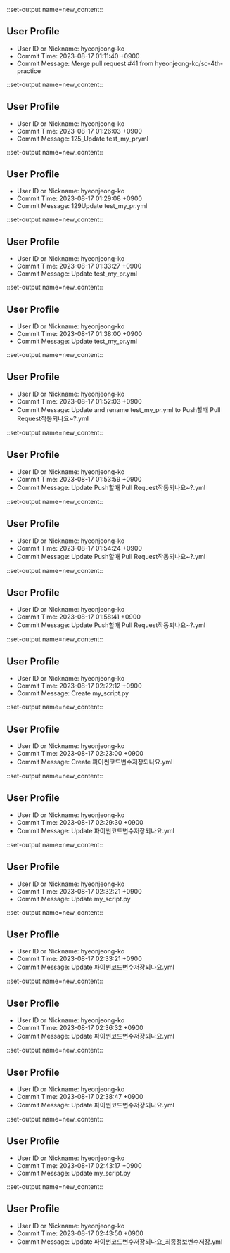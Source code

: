 

::set-output name=new_content::
## User Profile
- User ID or Nickname: hyeonjeong-ko
- Commit Time: 2023-08-17 01:11:40 +0900
- Commit Message: Merge pull request #41 from hyeonjeong-ko/sc-4th-practice



::set-output name=new_content::
## User Profile
- User ID or Nickname: hyeonjeong-ko
- Commit Time: 2023-08-17 01:26:03 +0900
- Commit Message: 125_Update test_my_pryml



::set-output name=new_content::
## User Profile
- User ID or Nickname: hyeonjeong-ko
- Commit Time: 2023-08-17 01:29:08 +0900
- Commit Message: 129Update test_my_pr.yml



::set-output name=new_content::
## User Profile
- User ID or Nickname: hyeonjeong-ko
- Commit Time: 2023-08-17 01:33:27 +0900
- Commit Message: Update test_my_pr.yml



::set-output name=new_content::
## User Profile
- User ID or Nickname: hyeonjeong-ko
- Commit Time: 2023-08-17 01:38:00 +0900
- Commit Message: Update test_my_pr.yml



::set-output name=new_content::
## User Profile
- User ID or Nickname: hyeonjeong-ko
- Commit Time: 2023-08-17 01:52:03 +0900
- Commit Message: Update and rename test_my_pr.yml to Push할때 Pull Request작동되나요~?.yml



::set-output name=new_content::
## User Profile
- User ID or Nickname: hyeonjeong-ko
- Commit Time: 2023-08-17 01:53:59 +0900
- Commit Message: Update Push할때 Pull Request작동되나요~?.yml



::set-output name=new_content::
## User Profile
- User ID or Nickname: hyeonjeong-ko
- Commit Time: 2023-08-17 01:54:24 +0900
- Commit Message: Update Push할때 Pull Request작동되나요~?.yml



::set-output name=new_content::
## User Profile
- User ID or Nickname: hyeonjeong-ko
- Commit Time: 2023-08-17 01:58:41 +0900
- Commit Message: Update Push할때 Pull Request작동되나요~?.yml



::set-output name=new_content::
## User Profile
- User ID or Nickname: hyeonjeong-ko
- Commit Time: 2023-08-17 02:22:12 +0900
- Commit Message: Create my_script.py



::set-output name=new_content::
## User Profile
- User ID or Nickname: hyeonjeong-ko
- Commit Time: 2023-08-17 02:23:00 +0900
- Commit Message: Create 파이썬코드변수저장되나요.yml



::set-output name=new_content::
## User Profile
- User ID or Nickname: hyeonjeong-ko
- Commit Time: 2023-08-17 02:29:30 +0900
- Commit Message: Update 파이썬코드변수저장되나요.yml



::set-output name=new_content::
## User Profile
- User ID or Nickname: hyeonjeong-ko
- Commit Time: 2023-08-17 02:32:21 +0900
- Commit Message: Update my_script.py



::set-output name=new_content::
## User Profile
- User ID or Nickname: hyeonjeong-ko
- Commit Time: 2023-08-17 02:33:21 +0900
- Commit Message: Update 파이썬코드변수저장되나요.yml



::set-output name=new_content::
## User Profile
- User ID or Nickname: hyeonjeong-ko
- Commit Time: 2023-08-17 02:36:32 +0900
- Commit Message: Update 파이썬코드변수저장되나요.yml



::set-output name=new_content::
## User Profile
- User ID or Nickname: hyeonjeong-ko
- Commit Time: 2023-08-17 02:38:47 +0900
- Commit Message: Update 파이썬코드변수저장되나요.yml



::set-output name=new_content::
## User Profile
- User ID or Nickname: hyeonjeong-ko
- Commit Time: 2023-08-17 02:43:17 +0900
- Commit Message: Update my_script.py



::set-output name=new_content::
## User Profile
- User ID or Nickname: hyeonjeong-ko
- Commit Time: 2023-08-17 02:43:50 +0900
- Commit Message: Update 파이썬코드변수저장되나요_최종정보변수저장.yml




